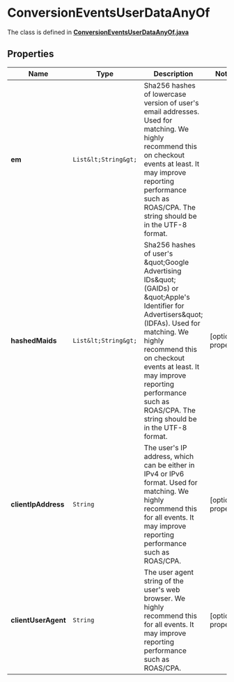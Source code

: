 

# ConversionEventsUserDataAnyOf

The class is defined in **[ConversionEventsUserDataAnyOf.java](../../src/main/java/org/openapitools/model/ConversionEventsUserDataAnyOf.java)**

## Properties

Name | Type | Description | Notes
------------ | ------------- | ------------- | -------------
**em** | `List&lt;String&gt;` | Sha256 hashes of lowercase version of user&#39;s email addresses. Used for matching. We highly recommend this on checkout events at least. It may improve reporting performance such as ROAS/CPA. The string should be in the UTF-8 format. | 
**hashedMaids** | `List&lt;String&gt;` | Sha256 hashes of user&#39;s \&quot;Google Advertising IDs\&quot; (GAIDs) or \&quot;Apple&#39;s Identifier for Advertisers\&quot; (IDFAs). Used for matching. We highly recommend this on checkout events at least. It may improve reporting performance such as ROAS/CPA. The string should be in the UTF-8 format. |  [optional property]
**clientIpAddress** | `String` | The user&#39;s IP address, which can be either in IPv4 or IPv6 format. Used for matching. We highly recommend this for all events. It may improve reporting performance such as ROAS/CPA. |  [optional property]
**clientUserAgent** | `String` | The user agent string of the user&#39;s web browser. We highly recommend this for all events. It may improve reporting performance such as ROAS/CPA. |  [optional property]






